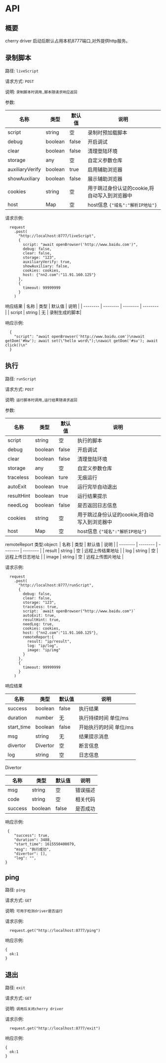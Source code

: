 # API

## 概要

  cherry driver 启动后默认占用本机8777端口,对外提供http服务。


## 录制脚本
  路径: `liveScript`

  请求方式: `POST`

  说明: `录制脚本时调用,脚本随请求响应返回`

  参数:
  
  | 名称        | 类型   |  默认值  | 说明  |
  | --------   | --------  | --------  |  -------- |
  | script     | string |   空     |  录制时预加载脚本|
  | debug      | boolean| false   | 开启调试        |
  | clear      | boolean| false   | 清理登陆环境     |
  | storage    | any    |  空     | 自定义参数仓库    |
  | auxiliaryVerify| boolean|true| 启用辅助浏览器   |
  | showAuxiliary| boolean|false  | 展示辅助浏览器   |
  | cookies    | string   | 空      | 用于跳过身份认证的cookie,将自动写入到浏览器中 |
  | host       | Map    | 空      | host信息 `{"域名":"解析IP地址"}`|     
  
   请求示例:
```
  request
    .post(
      "http://localhost:8777/liveScript",
      {
        script: "await openBrowser('http://www.baidu.com')",
        debug: false,
        clear: false,
        storage: "123",
        auxiliaryVerify: true,
        showAuxiliary: false,
        cookies: cookies,
        host: {"nn2.com":"11.91.160.125"}  
      },
      {
        timeout: 99999999
      }
    )
```

响应结果
  | 名称        | 类型   |  默认值  | 说明  |
  | --------   | --------  | --------  |  -------- |
  | script     | string |   无     |  录制生成的脚本|

  响应示例:

```
  {
    "script": "await openBrowser('http://www.baidu.com')\nawait getDom('#kw'); await set(\"hello word\");\nawait getDom('#su'); await click()\n"
  }
```


## 执行

  路径: `runScript`

  请求方式: `POST`

  说明: `运行脚本时调用,运行结果随请求返回`

   参数:
  
  | 名称        | 类型   |  默认值  | 说明  |
  | --------   | --------  | --------  |  -------- |
  | script     | string |   空     |  执行的脚本|
  | debug  |  boolean    |   false   | 开启调试 |
  | clear      | boolean| false   | 清理登陆环境     |
  | storage    | any    |  空     | 自定义参数仓库    |
  | traceless  | boolean |   ture     |  无痕运行|
  | autoExit  |  boolean    |   true   | 运行完毕自动退出 |
  | resultHint | boolean |  true   | 运行结果提示| 
  | needLog | boolean |  false   | 是否返回日志信息|
  | cookies  |  string    |   空   | 用于跳过身份认证的cookie,将自动写入到浏览器中 |
  | host       | Map    | 空      | host信息 `{"域名":"解析IP地址"}`|  

  remoteReport 类型:object:
  | 名称        | 类型      |   默认值   |   说明     |
  | --------   | --------  | --------  |  -------- |
  | result     | string   |   空      | 远程上传结果地址 |
  | log        | string   |    空     | 远程上传日志地址 |
  | image      | string   |    空     | 远程上传图片地址 |

  请求示例:
```
  request
    .post(
      "http://localhost:8777/runScript",
      {
        debug: false,
        clear: false,
        storage: "123",
        traceless: true,
        script: `await openBrowser("http://www.baidu.com")`
        autoExit: true,
        resultHint: true,
        needLog: true,
        cookies: cookies,
        host: {"nn2.com":"11.91.160.125"},
        remoteReport:{
          result: "ip/result",
          log: "ip/log",
          image: "ip/img"
        }
      },
      {
        timeout: 99999999
      }
    )
```

响应结果

  | 名称        | 类型   |  默认值  | 说明  |
  | --------   | --------  | --------  |  -------- |
  | success     | boolean |   false     |  执行结果|
  | duration     | number |   无     |  执行持续时间 单位/ms|
  | start_time     | boolean |   false     |  开始执行的时间 单位/ms|
  | msg     | string |   无     |  结果提示消息 |
  | divertor     | Divertor |   空     |  断言信息 |
  | log     | string |   空     |  日志信息 |

  Divertor

  | 名称        | 类型   |  默认值  | 说明  |
  | --------   | --------  | --------  |  -------- |
  | msg     | string |   空     |  错误描述|
  | code     | string |   空     |  相关代码|
  | success     | boolean |   false     |  是否成功|


  响应示例:

```
 {
	"success": true,
	"duration": 3488,
	"start_time": 1615550400079,
	"msg": "执行成功",
	"divertor": [],
    "log": "",
}
```


## ping

路径: `ping`

请求方式: `GET`

说明: `可用于检测driver是否运行`

请求示例:
```
  request.get("http://localhost:8777/ping")
```

响应示例:
```
{
  ok:1
}
```


## 退出

路径: `exit`

请求方式: `GET`

说明: `调用后关闭cherry driver`

请求示例:
```
  request.get("http://localhost:8777/exit")
```

响应示例:
```
{
  ok:1
}
```